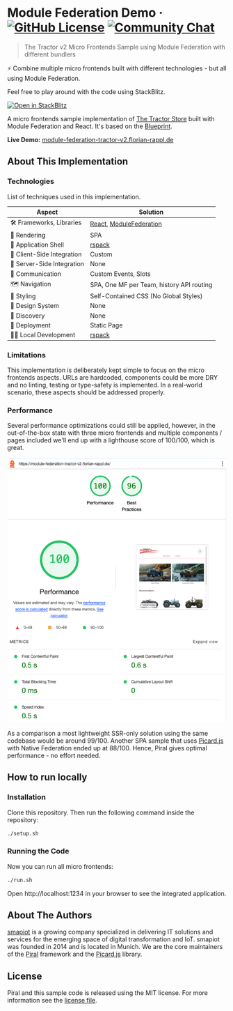 # Module Federation Demo &middot; [![GitHub License](https://img.shields.io/badge/license-MIT-blue.svg)](https://github.com/FlorianRappl/module-federation-tractor-v2/blob/main/LICENSE) [![Community Chat](https://dcbadge.vercel.app/api/server/kKJ2FZmK8t?style=flat)](https://discord.gg/kKJ2FZmK8t)

> The Tractor v2 Micro Frontends Sample using Module Federation with different bundlers

:zap: Combine multiple micro frontends built with different technologies - but all using Module Federation.

Feel free to play around with the code using StackBlitz.

[![Open in StackBlitz](https://developer.stackblitz.com/img/open_in_stackblitz.svg)](https://stackblitz.com/github/florianrappl/module-federation-tractor-v2)

A micro frontends sample implementation of [The Tractor Store](https://micro-frontends.org/tractor-store/) built with Module Federation and React. It's based on the [Blueprint](https://github.com/neuland/tractor-store-blueprint).

**Live Demo:** [module-federation-tractor-v2.florian-rappl.de](https://module-federation-tractor-v2.florian-rappl.de/)

## About This Implementation

### Technologies

List of techniques used in this implementation.

| Aspect                     | Solution                                  |
| -------------------------- | ----------------------------------------- |
| 🛠️ Frameworks, Libraries   | [React], [ModuleFederation]              |
| 📝 Rendering               | SPA                                      |
| 🐚 Application Shell       | [rspack]                                  |
| 🧩 Client-Side Integration | Custom                                    |
| 🧩 Server-Side Integration | None                                      |
| 📣 Communication           | Custom Events, Slots                      |
| 🗺️ Navigation              | SPA, One MF per Team, history API routing |
| 🎨 Styling                 | Self-Contained CSS (No Global Styles)     |
| 🍱 Design System           | None                                      |
| 🔮 Discovery               | None                                      |
| 🚚 Deployment              | Static Page                               |
| 👩‍💻 Local Development       | [rspack]                                  |

[React]: https://react.dev/
[ModuleFederation]: https://www.module-federation.io/
[rspack]: https://rspack.dev/

### Limitations

This implementation is deliberately kept simple to focus on the micro frontends aspects. URLs are hardcoded, components could be more DRY and no linting, testing or type-safety is implemented. In a real-world scenario, these aspects should be addressed properly.

### Performance

Several performance optimizations could still be applied, however, in the out-of-the-box state with three micro frontends and multiple components / pages included we'll end up with a lighthouse score of 100/100, which is great.

![Lighthouse Score](./lighthouse.png)

As a comparison a most lightweight SSR-only solution using the same codebase would be around 99/100. Another SPA sample that uses [Picard.js](https://picard.js.org/) with Native Federation ended up at 88/100. Hence, Piral gives optimal performance - no effort needed.

## How to run locally

### Installation

Clone this repository. Then run the following command inside the repository:

```sh
./setup.sh
```

### Running the Code

Now you can run all micro frontends:

```sh
./run.sh
```

Open http://localhost:1234 in your browser to see the integrated application.

## About The Authors

[smapiot](https://smapiot.com/) is a growing company specialized in delivering IT solutions and services for the emerging space of digital transformation and IoT. smapiot was founded in 2014 and is located in Munich. We are the core maintainers of the [Piral](https://www.piral.io) framework and the [Picard.js](https://picard.js.org) library.

## License

Piral and this sample code is released using the MIT license. For more information see the [license file](./LICENSE).
